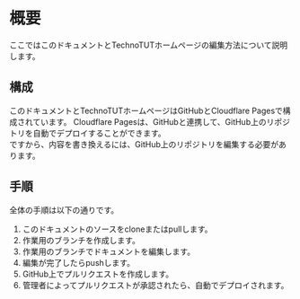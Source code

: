 # 概要
ここではこのドキュメントとTechnoTUTホームページの編集方法について説明します。

## 構成
このドキュメントとTechnoTUTホームページはGitHubとCloudflare Pagesで構成されています。
Cloudflare Pagesは、GitHubと連携して、GitHub上のリポジトリを自動でデプロイすることができます。  
ですから、内容を書き換えるには、GitHub上のリポジトリを編集する必要があります。

## 手順
全体の手順は以下の通りです。  
1. このドキュメントのソースをcloneまたはpullします。
2. 作業用のブランチを作成します。
3. 作業用のブランチでドキュメントを編集します。
4. 編集が完了したらpushします。
5. GitHub上でプルリクエストを作成します。
6. 管理者によってプルリクエストが承認されたら、自動でデプロイされます。